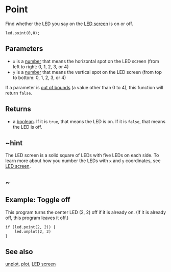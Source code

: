 # Point

Find whether the LED you say on the 
[LED screen](/device/screen) is on or off.

```sig
led.point(0,0);
```

## Parameters

* ``x`` is a [number](/types/number) that means the
  horizontal spot on the LED screen (from left to right: 0, 1, 2, 3,
  or 4)
* ``y`` is a [number](/types/number) that means the vertical
  spot on the LED screen (from top to bottom: 0, 1, 2, 3, or 4)

If a parameter is [out of bounds](/makecode-blockeditor/reference/out-of-bounds) (a value
other than 0 to 4), this function will return `false`.

## Returns

* a [boolean](/blocks/logic/boolean). If it is `true`, that means the LED is on. If it is `false`, that means the LED is off.

## ~hint

The LED screen is a solid square of LEDs with five LEDs on each side.
To learn more about how you number the LEDs with ``x`` and ``y``
coordinates, see [LED screen](/device/screen).

## ~

## Example: Toggle off

This program turns the center LED (2, 2) off if it is already on.  (If
it is already off, this program leaves it off.)

```blocks
if (led.point(2, 2)) {
    led.unplot(2, 2)
}
```

## See also

[unplot](/makecode-blockeditor/reference/led/unplot), [plot](/makecode-blockeditor/reference/led/plot), [LED screen](/device/screen)

